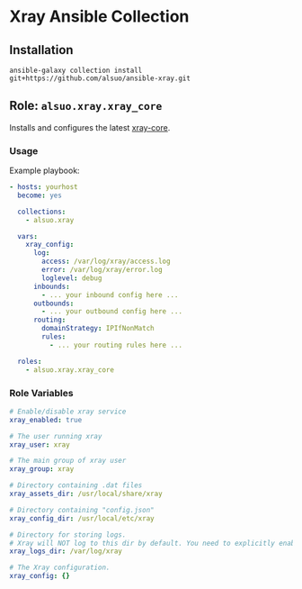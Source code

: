 # Xray Ansible Collection

## Installation

```shell
ansible-galaxy collection install git+https://github.com/alsuo/ansible-xray.git
```

## Role: `alsuo.xray.xray_core`

Installs and configures the latest [xray-core](https://github.com/XTLS/Xray-core).

### Usage

Example playbook:

```yaml
- hosts: yourhost
  become: yes

  collections:
    - alsuo.xray

  vars:
    xray_config:
      log:
        access: /var/log/xray/access.log
        error: /var/log/xray/error.log
        loglevel: debug
      inbounds:
        - ... your inbound config here ...
      outbounds:
        - ... your outbound config here ...
      routing:
        domainStrategy: IPIfNonMatch
        rules:
          - ... your routing rules here ...

  roles:
    - alsuo.xray.xray_core
```

### Role Variables

```yaml
# Enable/disable xray service
xray_enabled: true

# The user running xray
xray_user: xray

# The main group of xray user
xray_group: xray

# Directory containing .dat files
xray_assets_dir: /usr/local/share/xray

# Directory containing "config.json"
xray_config_dir: /usr/local/etc/xray

# Directory for storing logs.
# Xray will NOT log to this dir by default. You need to explicitly enable and configure logging (in config.json).
xray_logs_dir: /var/log/xray

# The Xray configuration.
xray_config: {}
```
